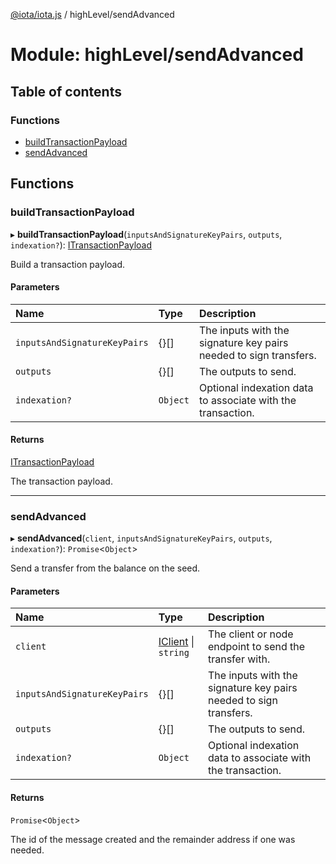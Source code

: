 [@iota/iota.js](../README.md) / highLevel/sendAdvanced

# Module: highLevel/sendAdvanced

## Table of contents

### Functions

- [buildTransactionPayload](highlevel_sendadvanced.md#buildtransactionpayload)
- [sendAdvanced](highlevel_sendadvanced.md#sendadvanced)

## Functions

### buildTransactionPayload

▸ **buildTransactionPayload**(`inputsAndSignatureKeyPairs`, `outputs`, `indexation?`): [ITransactionPayload](../interfaces/models_itransactionpayload.itransactionpayload.md)

Build a transaction payload.

#### Parameters

| Name | Type | Description |
| :------ | :------ | :------ |
| `inputsAndSignatureKeyPairs` | {}[] | The inputs with the signature key pairs needed to sign transfers. |
| `outputs` | {}[] | The outputs to send. |
| `indexation?` | `Object` | Optional indexation data to associate with the transaction. |

#### Returns

[ITransactionPayload](../interfaces/models_itransactionpayload.itransactionpayload.md)

The transaction payload.

___

### sendAdvanced

▸ **sendAdvanced**(`client`, `inputsAndSignatureKeyPairs`, `outputs`, `indexation?`): `Promise`<`Object`\>

Send a transfer from the balance on the seed.

#### Parameters

| Name | Type | Description |
| :------ | :------ | :------ |
| `client` | [IClient](../interfaces/models_iclient.iclient.md) \| `string` | The client or node endpoint to send the transfer with. |
| `inputsAndSignatureKeyPairs` | {}[] | The inputs with the signature key pairs needed to sign transfers. |
| `outputs` | {}[] | The outputs to send. |
| `indexation?` | `Object` | Optional indexation data to associate with the transaction. |

#### Returns

`Promise`<`Object`\>

The id of the message created and the remainder address if one was needed.
